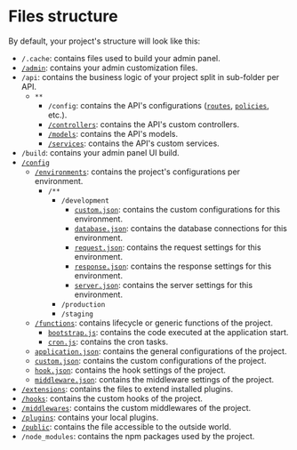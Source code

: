 # Files structure

By default, your project's structure will look like this:

- `/.cache`: contains files used to build your admin panel.
- [`/admin`](../admin-panel/customization.md): contains your admin customization files.
- `/api`: contains the business logic of your project split in sub-folder per API.
  - `**`
    - `/config`: contains the API's configurations ([`routes`](./routing.md), [`policies`](./policies.md), etc.).
    - [`/controllers`](./controllers.md): contains the API's custom controllers.
    - [`/models`](./models.md): contains the API's models.
    - [`/services`](./services.md): contains the API's custom services.
- `/build`: contains your admin panel UI build.
- [`/config`](./configurations.md)
  - [`/environments`](./configurations.md#environments): contains the project's configurations per environment.
    - `/**`
      - `/development`
        - [`custom.json`](./configurations.md#custom): contains the custom configurations for this environment.
        - [`database.json`](./configurations.md#database): contains the database connections for this environment.
        - [`request.json`](./configurations.md#request): contains the request settings for this environment.
        - [`response.json`](./configurations.md#response): contains the response settings for this environment.
        - [`server.json`](./configurations.md#server): contains the server settings for this environment.
      - `/production`
      - `/staging`
  - [`/functions`](./configurations.md#functions): contains lifecycle or generic functions of the project.
    - [`bootstrap.js`](./configurations.md#bootstrap): contains the code executed at the application start.
    - [`cron.js`](./configurations.md#cron-tasks): contains the cron tasks.
  - [`application.json`](./configurations.md#application): contains the general configurations of the project.
  - [`custom.json`](./configurations.md#custom): contains the custom configurations of the project.
  - [`hook.json`](./configurations.md#hook): contains the hook settings of the project.
  - [`middleware.json`](./configurations.md#middleware): contains the middleware settings of the project.
- [`/extensions`](./customization.md): contains the files to extend installed plugins.
- [`/hooks`](./hooks.md): contains the custom hooks of the project.
- [`/middlewares`](./middlewares.md): contains the custom middlewares of the project.
- [`/plugins`](./plugins.md): contains your local plugins.
- [`/public`](./public-assets.md): contains the file accessible to the outside world.
- `/node_modules`: contains the npm packages used by the project.
